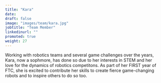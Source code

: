 ```yaml
---
title: "Kara"
date:
draft: false
image: "images/team/kara.jpg"
jobtitle: "Team Member"
linkedinurl: ""
promoted: true
weight: 27
---
```


Working with robotics teams and several game challenges over the years, Kara, now a sophmore, has done so due to her interests in STEM and her love for the dynamics of robotics competitons. As part of her FIRST year of FTC, she is excited to contribute her skills to create fierce game-changing robots and to inspire others to do so too.
